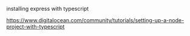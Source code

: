 installing express with typescript

https://www.digitalocean.com/community/tutorials/setting-up-a-node-project-with-typescript